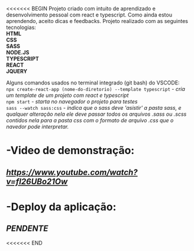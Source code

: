 <<<<<<< BEGIN
Projeto criado com intuito de aprendizado e desenvolvimento pessoal com react e typescript. Como ainda estou aprendendo, aceito dicas e feedbacks. Projeto realizado com as seguintes tecnologias:  
    **HTML**  
    **CSS**  
    **SASS**  
    **NODE.JS**  
    **TYPESCRIPT**  
    **REACT**   
    **JQUERY**   

Alguns comandos usados no terminal integrado (git bash) do VSCODE:  
    `npx create-react-app (nome-do-diretorio) --template typescript` - *cria um template de um projeto com react e typescript*  
    `npm start` - *starta no navegador o projeto para testes*  
    `sass --watch sass:css` - *indica que o sass deve 'asistir' a pasta sass, e qualquer alteração nela ele deve passar todos os arquivos .sass ou .scss contidos nela para a pasta css com o formato de arquivo .css que o navedor pode interpretar.*  

# -**Video de demonstração**:   
## *https://www.youtube.com/watch?v=fI26UBo21Ow*        
# -**Deploy da aplicação**:  
## *PENDENTE*  
<<<<<<< END

